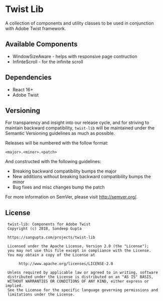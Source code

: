 # Twist Lib

A collection of components and utility classes to be used in
conjunction with Adobe Twist framework.

## Available Components

 * WindowSizeAware - helps with responsive page contruction
 * InfinteScroll - for the infinite scroll

## Dependencies

* React 16+
* Adobe Twist

## Versioning

For transparency and insight into our release cycle, and for striving 
to maintain backward compatibility, `twist-lib` will be maintained under 
the Semantic Versioning guidelines as much as possible.

Releases will be numbered with the follow format:

```
<major>.<minor>.<patch>
```

And constructed with the following guidelines:

* Breaking backward compatibility bumps the major
* New additions without breaking backward compatibility bumps the minor
* Bug fixes and misc changes bump the patch

For more information on SemVer, please visit http://semver.org/.

## License

```
 twist-lib: Components for Adobe Twist
 Copyright (c) 2018, Sandeep Gupta

 https://sangupta.com/projects/twist-lib

 Licensed under the Apache License, Version 2.0 (the "License");
 you may not use this file except in compliance with the License.
 You may obtain a copy of the License at

      http://www.apache.org/licenses/LICENSE-2.0

 Unless required by applicable law or agreed to in writing, software
 distributed under the License is distributed on an "AS IS" BASIS,
 WITHOUT WARRANTIES OR CONDITIONS OF ANY KIND, either express or implied.
 See the License for the specific language governing permissions and
 limitations under the License.
```
